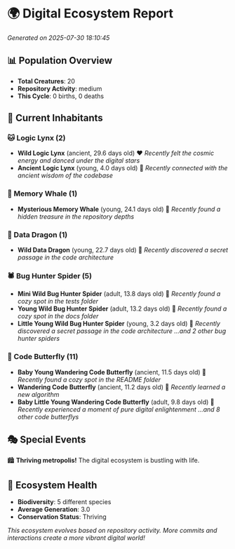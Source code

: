 # 🌍 Digital Ecosystem Report
*Generated on 2025-07-30 18:10:45*

## 📊 Population Overview
- **Total Creatures**: 20
- **Repository Activity**: medium
- **This Cycle**: 0 births, 0 deaths

## 👥 Current Inhabitants

### 🐱 Logic Lynx (2)
- **Wild Logic Lynx** (ancient, 29.6 days old) ❤️
  *Recently felt the cosmic energy and danced under the digital stars*
- **Ancient Logic Lynx** (young, 4.0 days old) 💚
  *Recently connected with the ancient wisdom of the codebase*

### 🐋 Memory Whale (1)
- **Mysterious Memory Whale** (young, 24.1 days old) 💛
  *Recently found a hidden treasure in the repository depths*

### 🐉 Data Dragon (1)
- **Wild Data Dragon** (young, 22.7 days old) 💚
  *Recently discovered a secret passage in the code architecture*

### 🕷️ Bug Hunter Spider (5)
- **Mini Wild Bug Hunter Spider** (adult, 13.8 days old) 💚
  *Recently found a cozy spot in the tests folder*
- **Young Wild Bug Hunter Spider** (adult, 13.2 days old) 💛
  *Recently found a cozy spot in the docs folder*
- **Little Young Wild Bug Hunter Spider** (young, 3.2 days old) 💚
  *Recently discovered a secret passage in the code architecture*
  *...and 2 other bug hunter spiders*

### 🦋 Code Butterfly (11)
- **Baby Young Wandering Code Butterfly** (ancient, 11.5 days old) 💛
  *Recently found a cozy spot in the README folder*
- **Wandering Code Butterfly** (ancient, 11.2 days old) 💛
  *Recently learned a new algorithm*
- **Baby Little Young Wandering Code Butterfly** (adult, 9.8 days old) 💛
  *Recently experienced a moment of pure digital enlightenment*
  *...and 8 other code butterflys*

## 🎭 Special Events

🏙️ **Thriving metropolis!** The digital ecosystem is bustling with life.

## 🔬 Ecosystem Health
- **Biodiversity**: 5 different species
- **Average Generation**: 3.0
- **Conservation Status**: Thriving

*This ecosystem evolves based on repository activity. More commits and interactions create a more vibrant digital world!*